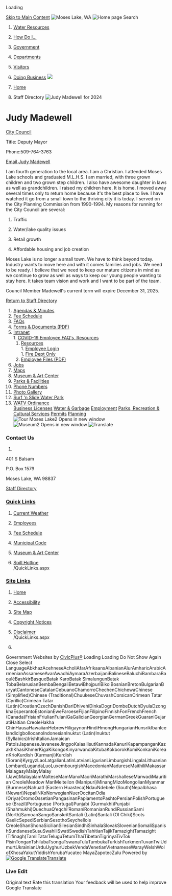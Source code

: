  

Loading

  [Skip to Main Content](https://www.cityofml.com/directory.aspx?EID=223/)   ![Moses Lake, WA](https://www.cityofml.com/ImageRepository/Document?documentID=10272)   ![Home page](https://www.cityofml.com/ImageRepository/Document?documentID=10271)  Search 

 1.  [Water Resources](https://cityofml.com/1078) 
 1.  [How Do I...](https://www.cityofml.com/31/How-Do-I) 
 1.  [Government](https://www.cityofml.com/27/Government) 
 1.  [Departments](https://www.cityofml.com/8/Departments) 
 1.  [Visitors](https://www.cityofml.com/9/Visitors) 
 1.  [Doing Business](https://www.cityofml.com/35/Doing-Business) 
  ![](https://www.cityofml.com/ImageRepository/Document?documentID=10270)  

 1.  [Home](https://www.cityofml.com) 
 1. Staff Directory
  ![Judy Madewell for 2024](https://www.cityofml.com/ImageRepository/Document?documentID=11349)  

# Judy Madewell

   [City Council](https://www.cityofml.com/Directory.aspx?DID=24) 

Title: Deputy Mayor

Phone:509-764-3763

 [Email Judy Madewell](mailto:jmadewell@cityofml.com)  

I am fourth generation to the local area. I am a Christian. I attended Moses Lake schools and graduated M.L.H.S. I am married, with three grown children and two grown step children. I also have awesome daughter in laws as well as grandchildren. I raised my children here. It is home. I moved away several times only to return home because it's the best place to live. I have watched it go from a small town to the thriving city it is today. I served on the City Planning Commission from 1990-1994. My reasons for running for the City Council are several: 

1. Traffic

2. Water/lake quality issues

3. Retail growth

4. Affordable housing and job creation

Moses Lake is no longer a small town. We have to think beyond today. Industry wants to move here and with it comes families and jobs. We need to be ready. I believe that we need to keep our mature citizens in mind as we continue to grow as well as ways to keep our young people wanting to stay here. It takes team vision and work and I want to be part of the team. 

Council Member Madewell's current term will expire December 31, 2025.

  

 [Return to Staff Directory](https://www.cityofml.com/Directory.aspx) 

 1.   [Agendas & Minutes](https://www.cityofml.com/AgendaCenter)  
 1.   [Fee Schedule](https://www.cityofml.com/DocumentCenter/View/4898)  
 1.   [FAQs](https://www.cityofml.com/faq.aspx)  
 1.   [Forms & Documents (PDF)](https://www.cityofml.com/DocumentCenter/Home/Index/46)  
 1.   [Intranet](https://www.cityofml.com/72/Intranet)  
    1.   [COVID-19 Employee FAQ's, Resources](https://www.cityofml.com/977/COVID-19-Employee-FAQs-Resources)  
       1.   [Resources](https://www.cityofml.com/978/Resources)  
    1.   [Employee Login](https://www.cityofml.com/340/Employee-Login)  
    1.   [Fire Dept Only](https://www.cityofml.com/593/Fire-Dept-Only)  
       1.   [Employee Files (PDF)](https://www.cityofml.com/DocumentCenter/Index/118)  
 1.   [Jobs](https://www.cityofml.com/566/Job-Opportunities)  
 1.   [Maps](https://www.cityofml.com/159/GIS-Mapping)  
 1.   [Museum & Art Center](https://www.cityofml.com/index.aspx?nid=484)  
 1.   [Parks & Facilities](https://www.cityofml.com/facilities)  
 1.   [Phone Numbers](https://www.cityofml.com/746/Phone-Numbers)  
 1.   [Photo Gallery](https://www.cityofml.com/gallery.aspx)  
 1.   [Surf 'n Slide Water Park](https://www.cityofml.com/394/Surf-n-Slide-Water-Park)  
 1.   [WATV Ordinance](https://www.cityofml.com/892/WATV-Ordinance)  
  [Business Licenses](https://www.cityofml.com/167/Business-License)   [Water & Garbage](https://www.cityofml.com/69)   [Employment](https://www.cityofml.com/566)   [Parks, Recreation & Cultural Services](https://www.cityofml.com/68/Parks-Recreation)   [Permits](https://www.cityofml.com/1050/Permits)   [Planning](https://www.cityofml.com/43/Planning)   ![Tour Moses Lake2 Opens in new window](https://www.cityofml.com/ImageRepository/Document?documentID=10532)   ![Museum2 Opens in new window](https://www.cityofml.com/ImageRepository/Document?documentID=10531)   ![Translate](https://www.cityofml.com/ImageRepository/Document?documentID=10289)  

### Contact Us

 1.    

401 S Balsam   

P.O. Box 1579   

Moses Lake, WA 98837   

 [Staff Directory](https://www.cityofml.com/directory.aspx)    

###  [Quick Links](https://www.cityofml.com/QuickLinks.aspx?CID=78) 

 1.  [Current Weather](https://www.wunderground.com/weather/us/wa/moses-lake)  
 1.  [Employees](https://sharepoint.cityofml.com)  
 1.  [Fee Schedule](https://www.cityofml.com/DocumentCenter/View/4898/2021-Fee-schedule)  

 1.  [Municipal Code](https://moseslake.municipal.codes)  
 1.  [Museum & Art Center](https://www.cityofml.com/484)  
 1.  [Spill Hotline](https://www.cityofml.com/572)  
 /QuickLinks.aspx 

###  [Site Links](https://www.cityofml.com/QuickLinks.aspx?CID=79) 

 1.  [Home](https://www.cityofml.com)  
 1.  [Accessibility](https://www.cityofml.com/accessibility)  
 1.  [Site Map](https://www.cityofml.com/sitemap)  
 1.  [Copyright Notices](https://www.cityofml.com/site/copyright)  
 1.  [Disclaimer](https://www.cityofml.com/990/Disclaimer)  
 /QuickLinks.aspx 

 1.    

 Government Websites by [CivicPlus®](https://connect.civicplus.com/referral)  Loading Loading Do Not Show Again Close Select LanguageAbkhazAcehneseAcholiAfarAfrikaansAlbanianAlurAmharicArabicArmenianAssameseAvarAwadhiAymaraAzerbaijaniBalineseBaluchiBambaraBaouléBashkirBasqueBatak KaroBatak SimalungunBatak TobaBelarusianBembaBengaliBetawiBhojpuriBikolBosnianBretonBulgarianBuryatCantoneseCatalanCebuanoChamorroChechenChichewaChinese (Simplified)Chinese (Traditional)ChuukeseChuvashCorsicanCrimean Tatar (Cyrillic)Crimean Tatar (Latin)CroatianCzechDanishDariDhivehiDinkaDogriDombeDutchDyulaDzongkhaEsperantoEstonianEweFaroeseFijianFilipinoFinnishFonFrenchFrench (Canada)FrisianFriulianFulaniGaGalicianGeorgianGermanGreekGuaraniGujaratiHaitian CreoleHakha ChinHausaHawaiianHebrewHiligaynonHindiHmongHungarianHunsrikIbanIcelandicIgboIlocanoIndonesianInuktut (Latin)Inuktut (Syllabics)IrishItalianJamaican PatoisJapaneseJavaneseJingpoKalaallisutKannadaKanuriKapampanganKazakhKhasiKhmerKigaKikongoKinyarwandaKitubaKokborokKomiKonkaniKoreanKrioKurdish (Kurmanji)Kurdish (Sorani)KyrgyzLaoLatgalianLatinLatvianLigurianLimburgishLingalaLithuanianLombardLugandaLuoLuxembourgishMacedonianMadureseMaithiliMakassarMalagasyMalayMalay (Jawi)MalayalamMalteseMamManxMaoriMarathiMarshalleseMarwadiMauritian CreoleMeadow MariMeiteilon (Manipuri)MinangMizoMongolianMyanmar (Burmese)Nahuatl (Eastern Huasteca)NdauNdebele (South)Nepalbhasa (Newari)NepaliNKoNorwegianNuerOccitanOdia (Oriya)OromoOssetianPangasinanPapiamentoPashtoPersianPolishPortuguese (Brazil)Portuguese (Portugal)Punjabi (Gurmukhi)Punjabi (Shahmukhi)QuechuaQʼeqchiʼRomaniRomanianRundiRussianSami (North)SamoanSangoSanskritSantali (Latin)Santali (Ol Chiki)Scots GaelicSepediSerbianSesothoSeychellois CreoleShanShonaSicilianSilesianSindhiSinhalaSlovakSlovenianSomaliSpanishSundaneseSusuSwahiliSwatiSwedishTahitianTajikTamazightTamazight (Tifinagh)TamilTatarTeluguTetumThaiTibetanTigrinyaTivTok PisinTonganTshilubaTsongaTswanaTuluTumbukaTurkishTurkmenTuvanTwiUdmurtUkrainianUrduUyghurUzbekVendaVenetianVietnameseWarayWelshWolofXhosaYakutYiddishYorubaYucatec MayaZapotecZulu Powered by  [![Google Translate](https://www.gstatic.com/images/branding/googlelogo/1x/googlelogo_color_42x16dp.png)Translate](https://translate.google.com)  

### Live Edit

 Original text Rate this translation Your feedback will be used to help improve Google Translate 